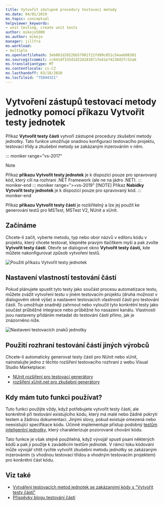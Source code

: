 ```yaml
---
title: Vytvořit zástupné procedury testovací metody
ms.date: 04/01/2019
ms.topic: conceptual
helpviewer_keywords:
- unit testing, create unit tests
author: mikejo5000
ms.author: mikejo
manager: jillfra
ms.workload:
- multiple
ms.openlocfilehash: 3eb001d2022bb57981f21fd99c051c54aeb08301
ms.sourcegitcommit: cc841df335d1d22d281871fe41e74238d2fc52a6
ms.translationtype: MT
ms.contentlocale: cs-CZ
ms.lasthandoff: 03/18/2020
ms.locfileid: "75844321"
---
```

# <a name="create-unit-test-method-stubs-with-the-create-unit-tests-command"></a>Vytvoření zástupů testovací metody jednotky pomocí příkazu Vytvořit testy jednotek

Příkaz **Vytvořit testy částí** vytvoří zástupné procedury zkušební metody jednotky. Tato funkce umožňuje snadnou konfiguraci testovacího projektu, testovací třídy a zkušební metody se zakázaným inzerováním v něm.

::: moniker range="vs-2017"
> [!NOTE]
> Příkaz **příkazu Vytvořit testy jednotek** je k dispozici pouze pro spravovaný kód, který cílí na rozhraní .NET Framework (ale ne na jádro .NET).
::: moniker-end
::: moniker range=">=vs-2019"
> [!NOTE]
> Příkaz **Nabídky Vytvořit testy jednotek** je k dispozici pouze pro spravovaný kód.
::: moniker-end

Příkaz **příkazu Vytvořit testy částí** je rozšiřitelný a lze jej použít ke generování testů pro MSTest, MSTest V2, NUnit a xUnit.

## <a name="get-started"></a>Začínáme

Chcete-li začít, vyberte metodu, typ nebo obor názvů v editoru kódu v projektu, který chcete testovat, klepněte pravým tlačítkem myši a pak zvolte **Vytvořit testy částí**. Otevře se dialogové okno **Vytvořit testy částí,** kde můžete nakonfigurovat způsob vytvoření testů.

![Použití příkazu Vytvořit testy jednotek](media/createunittestcommand.png)

## <a name="set-unit-test-traits"></a>Nastavení vlastností testování částí

Pokud plánujete spustit tyto testy jako součást procesu automatizace testu, můžete zvážit vytvoření testu v jiném testovacím projektu (druhá možnost v dialogovém okně výše) a nastavení testovacích vlastností částí pro testování částí. To umožňuje snadněji zahrnout nebo vyloučit tyto konkrétní testy jako součást průběžné integrace nebo průběžné ho nasazení kanálu. Vlastnosti jsou nastaveny přidáním metadat do testování částí přímo, jak je znázorněno níže.

![Nastavení testovacích znaků jednotky](media/createunittest.png)

## <a name="use-third-party-unit-test-frameworks"></a>Použití rozhraní testování částí jiných výrobců

Chcete-li automaticky generovat testy částí pro NUnit nebo xUnit, nainstalujte jedno z těchto rozšíření testovacího rozhraní z webu Visual Studio Marketplace:

* [NUnit rozšíření pro testovací generátory](https://marketplace.visualstudio.com/items?itemName=NUnitDevelopers.TestGeneratorNUnitextension)
* [rozšíření xUnit.net pro zkušební generátory](https://marketplace.visualstudio.com/items?itemName=BradWilson.xUnitnetTestExtensions)

## <a name="when-should-i-use-this-feature"></a>Kdy mám tuto funkci používat?

Tuto funkci použijte vždy, když potřebujete vytvořit testy částí, ale konkrétně při testování existujícího kódu, který má malé nebo žádné pokrytí testem a žádnou dokumentaci. Jinými slovy, pokud existuje omezená nebo neexistující specifikace kódu. Účinně implementuje přístup podobný [testům inteligentní jednotky,](https://devblogs.microsoft.com/devops/introducing-smart-unit-tests/) který charakterizuje pozorované chování kódu.

Tato funkce je však stejně použitelná, když vývojář spustí psaní některých kódů a pak ji použije k zaváděcím testům jednotek. V rámci toku kódování může vývojář chtít rychle vytvořit zkušební metodu jednotky se zakázaným inzerováním (s vhodnou testovací třídou a vhodným testovacím projektem) pro konkrétní část kódu.

## <a name="see-also"></a>Viz také

- [Vytváření testovacích metod jednotek se zakázanými kódy s "Vytvořit testy částí"](https://devblogs.microsoft.com/devops/creating-unit-test-method-stubs-with-create-unit-tests/)
- [Příspěvky blogu testování částí](https://devblogs.microsoft.com/devops/?s=unit+testing)
